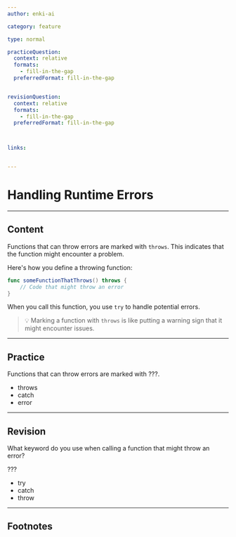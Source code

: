 ```yaml
---
author: enki-ai

category: feature

type: normal

practiceQuestion:
  context: relative
  formats:
    - fill-in-the-gap
  preferredFormat: fill-in-the-gap


revisionQuestion:
  context: relative
  formats:
    - fill-in-the-gap
  preferredFormat: fill-in-the-gap



links:


---
```


# Handling Runtime Errors

---
## Content

Functions that can throw errors are marked with `throws`. This indicates that the function might encounter a problem.

Here's how you define a throwing function:

```swift
func someFunctionThatThrows() throws {
    // Code that might throw an error
}
```

When you call this function, you use `try` to handle potential errors.

> 💡 Marking a function with `throws` is like putting a warning sign that it might encounter issues.


---
## Practice

Functions that can throw errors are marked with ???.

- throws
- catch
- error


---
## Revision

What keyword do you use when calling a function that might throw an error?

???

- try
- catch
- throw


---
## Footnotes



